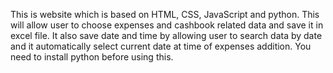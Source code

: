 This is website which is based on HTML, CSS, JavaScript and python. This will allow user to choose expenses and cashbook related data and save it in excel file. It also save date and time by allowing user to search data by date and it automatically select current date at time of expenses addition. You need to install python before using this.
